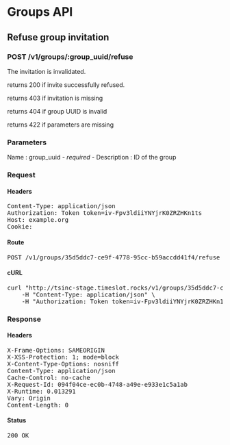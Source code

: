 # Groups API

## Refuse group invitation

### POST /v1/groups/:group_uuid/refuse

The invitation is invalidated.

returns 200 if invite successfully refused.

returns 403 if invitation is missing

returns 404 if group UUID is invalid

returns 422 if parameters are missing

### Parameters

Name : group_uuid *- required -*
Description : ID of the group

### Request

#### Headers

<pre>Content-Type: application/json
Authorization: Token token=iv-Fpv3ldiiYNYjrK0ZRZHKn1ts
Host: example.org
Cookie: </pre>

#### Route

<pre>POST /v1/groups/35d5ddc7-ce9f-4778-95cc-b59accdd41f4/refuse</pre>

#### cURL

<pre class="request">curl &quot;http://tsinc-stage.timeslot.rocks/v1/groups/35d5ddc7-ce9f-4778-95cc-b59accdd41f4/refuse&quot; -d &#39;&#39; -X POST \
	-H &quot;Content-Type: application/json&quot; \
	-H &quot;Authorization: Token token=iv-Fpv3ldiiYNYjrK0ZRZHKn1ts&quot;</pre>

### Response

#### Headers

<pre>X-Frame-Options: SAMEORIGIN
X-XSS-Protection: 1; mode=block
X-Content-Type-Options: nosniff
Content-Type: application/json
Cache-Control: no-cache
X-Request-Id: 094f04ce-ec0b-4748-a49e-e933e1c5a1ab
X-Runtime: 0.013291
Vary: Origin
Content-Length: 0</pre>

#### Status

<pre>200 OK</pre>

